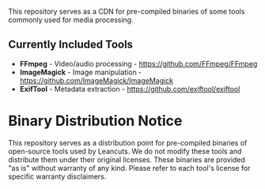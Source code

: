 This repository serves as a CDN for pre-compiled binaries of some tools commonly used for media processing.

## Currently Included Tools

- **FFmpeg** - Video/audio processing - https://github.com/FFmpeg/FFmpeg
- **ImageMagick** - Image manipulation - https://github.com/ImageMagick/ImageMagick
- **ExifTool** - Metadata extraction - https://github.com/exiftool/exiftool

# Binary Distribution Notice

This repository serves as a distribution point for pre-compiled binaries of open-source tools used by Leancuts. We do not modify these tools and distribute them under their original licenses. These binaries are provided "as is" without warranty of any kind. Please refer to each tool's license for specific warranty disclaimers.
